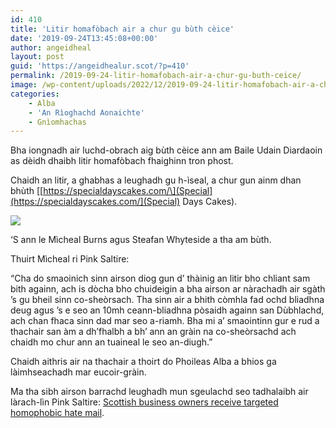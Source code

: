 ```yaml
---
id: 410
title: 'Litir homafòbach air a chur gu bùth cèice'
date: '2019-09-24T13:45:08+00:00'
author: angeidheal
layout: post
guid: 'https://angeidhealur.scot/?p=410'
permalink: /2019-09-24-litir-homafobach-air-a-chur-gu-buth-ceice/
image: /wp-content/uploads/2022/12/2019-09-24-litir-homafobach-air-a-chur-gu-buth-ceice.webp
categories:
    - Alba
    - 'An Rìoghachd Aonaichte'
    - Gnìomhachas
---
```


Bha iongnadh air luchd-obrach aig bùth cèice ann am Baile Udain Diardaoin as dèidh dhaibh litir homafòbach fhaighinn tron phost.

Chaidh an litir, a ghabhas a leughadh gu h-ìseal, a chur gun ainm dhan bhùth \[[https://specialdayscakes.com/\](Special](https://specialdayscakes.com/](Special) Days Cakes).

![](/wp-content/uploads/2019/09/2019-09-24-litir-homafobach-air-a-chur-gu-buth-ceice-02.webp)

‘S ann le Mìcheal Burns agus Steafan Whyteside a tha am bùth.

Thuirt Mìcheal ri Pink Saltire:

“Cha do smaoinich sinn airson diog gun d’ thàinig an litir bho chliant sam bith againn, ach is dòcha bho chuideigin a bha airson ar nàrachadh air sgàth ’s gu bheil sinn co-sheòrsach. Tha sinn air a bhith còmhla fad ochd bliadhna deug agus ’s e seo an 10mh ceann-bliadhna pòsaidh againn san Dùbhlachd, ach chan fhaca sinn dad mar seo a-riamh. Bha mi a’ smaointinn gur e rud a thachair san àm a dh’fhalbh a bh’ ann an gràin na co-sheòrsachd ach chaidh mo chur ann an tuaineal le seo an-diugh.”

Chaidh aithris air na thachair a thoirt do Phoileas Alba a bhios ga làimhseachadh mar eucoir-gràin.

Ma tha sibh airson barrachd leughadh mun sgeulachd seo tadhalaibh air làrach-lìn Pink Saltire: [Scottish business owners receive targeted homophobic hate mail](https://pinksaltire.com/2019/09/19/scottish-business-owners-receive-targeted-homophobic-hate-mail/).